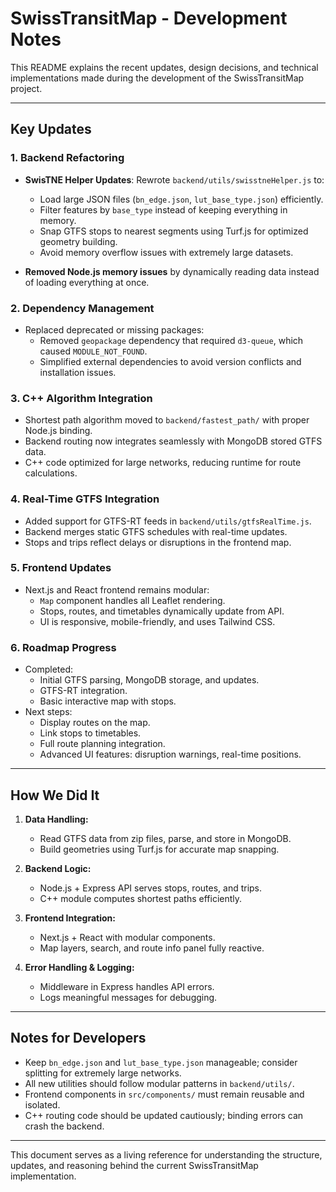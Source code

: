 # SwissTransitMap - Development Notes

This README explains the recent updates, design decisions, and technical implementations made during the development of the SwissTransitMap project.

---

## Key Updates

### 1. Backend Refactoring
- **SwisTNE Helper Updates**: Rewrote `backend/utils/swisstneHelper.js` to:
  - Load large JSON files (`bn_edge.json`, `lut_base_type.json`) efficiently.
  - Filter features by `base_type` instead of keeping everything in memory.
  - Snap GTFS stops to nearest segments using Turf.js for optimized geometry building.
  - Avoid memory overflow issues with extremely large datasets.

- **Removed Node.js memory issues** by dynamically reading data instead of loading everything at once.

### 2. Dependency Management
- Replaced deprecated or missing packages:
  - Removed `geopackage` dependency that required `d3-queue`, which caused `MODULE_NOT_FOUND`.
  - Simplified external dependencies to avoid version conflicts and installation issues.

### 3. C++ Algorithm Integration
- Shortest path algorithm moved to `backend/fastest_path/` with proper Node.js binding.
- Backend routing now integrates seamlessly with MongoDB stored GTFS data.
- C++ code optimized for large networks, reducing runtime for route calculations.

### 4. Real-Time GTFS Integration
- Added support for GTFS-RT feeds in `backend/utils/gtfsRealTime.js`.
- Backend merges static GTFS schedules with real-time updates.
- Stops and trips reflect delays or disruptions in the frontend map.

### 5. Frontend Updates
- Next.js and React frontend remains modular:
  - `Map` component handles all Leaflet rendering.
  - Stops, routes, and timetables dynamically update from API.
  - UI is responsive, mobile-friendly, and uses Tailwind CSS.

### 6. Roadmap Progress
- Completed:
  - Initial GTFS parsing, MongoDB storage, and updates.
  - GTFS-RT integration.
  - Basic interactive map with stops.
- Next steps:
  - Display routes on the map.
  - Link stops to timetables.
  - Full route planning integration.
  - Advanced UI features: disruption warnings, real-time positions.

---

## How We Did It

1. **Data Handling:**
   - Read GTFS data from zip files, parse, and store in MongoDB.
   - Build geometries using Turf.js for accurate map snapping.

2. **Backend Logic:**
   - Node.js + Express API serves stops, routes, and trips.
   - C++ module computes shortest paths efficiently.

3. **Frontend Integration:**
   - Next.js + React with modular components.
   - Map layers, search, and route info panel fully reactive.

4. **Error Handling & Logging:**
   - Middleware in Express handles API errors.
   - Logs meaningful messages for debugging.

---

## Notes for Developers

- Keep `bn_edge.json` and `lut_base_type.json` manageable; consider splitting for extremely large networks.
- All new utilities should follow modular patterns in `backend/utils/`.
- Frontend components in `src/components/` must remain reusable and isolated.
- C++ routing code should be updated cautiously; binding errors can crash the backend.

---

This document serves as a living reference for understanding the structure, updates, and reasoning behind the current SwissTransitMap implementation.

